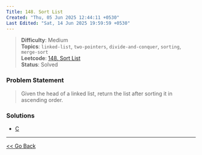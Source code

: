 ```yaml
---
Title: 148. Sort List
Created: "Thu, 05 Jun 2025 12:44:11 +0530"
Last Edited: "Sat, 14 Jun 2025 19:59:59 +0530"
---
```


> **Difficulty**: Medium  
> **Topics**: `linked-list`, `two-pointers`, `divide-and-conquer`, `sorting`, `merge-sort`  
> **Leetcode**: [148. Sort List][leetcode-148]  
> **Status**: Solved

### Problem Statement

> Given the head of a linked list, return the list after sorting it in ascending
> order.

### Solutions

- [C](./c/sloution.c)

---

[<< Go Back](../../index.md)

[leetcode-148]: https://leetcode.com/problems/sort-list/
